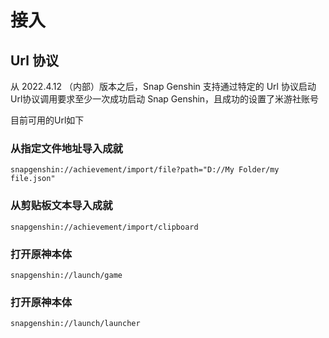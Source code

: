 # 接入

## Url 协议

从 2022.4.12 （内部）版本之后，Snap Genshin 支持通过特定的 Url 协议启动  
Url协议调用要求至少一次成功启动 Snap Genshin，且成功的设置了米游社账号

目前可用的Url如下

### 从指定文件地址导入成就
```
snapgenshin://achievement/import/file?path="D://My Folder/my file.json"
```

### 从剪贴板文本导入成就
```
snapgenshin://achievement/import/clipboard
```

### 打开原神本体
```
snapgenshin://launch/game
```

### 打开原神本体
```
snapgenshin://launch/launcher
```